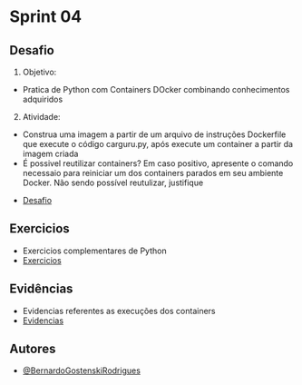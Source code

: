 # **Sprint 04**

## **Desafio**
1. Objetivo: 
* Pratica de Python com Containers DOcker combinando conhecimentos adquiridos
2. Atividade:
* Construa uma imagem a partir de um arquivo de instruções Dockerfile que execute o código carguru.py, após execute um container a partir da imagem criada
* É possivel reutilizar containers? Em caso positivo, apresente o comando necessaio para reiniciar um dos containers parados em seu ambiente Docker. Não sendo possível reutulizar, justifique
- [Desafio](Desafio/README.md)

## **Exercicios**
- Exercicios complementares de Python 
- [Exercicios](exercicios/Readme.md)

## **Evidências**
- Evidencias referentes as execuções dos containers 
- [Evidencias](evidencias/README.md)

## **Autores**
- [@BernardoGostenskiRodrigues](https://github.com/RodriguesBernardo)



